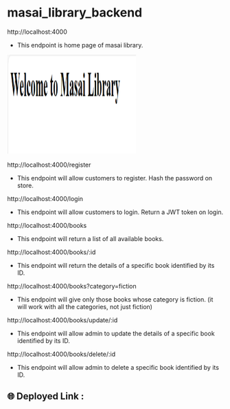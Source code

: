 # masai_library_backend

http://localhost:4000
* This endpoint is home page of masai library.
<img width="300" height="230" alt="homePage" src="/image/homepage.png">

http://localhost:4000/register 
* This endpoint will allow customers to register. Hash the password on store.

http://localhost:4000/login
* This endpoint will allow customers to login. Return a JWT token on login.

http://localhost:4000/books
* This endpoint will return a list of all available books.

http://localhost:4000/books/:id
* This endpoint will return the details of a specific book identified by its ID.

http://localhost:4000/books?category=fiction
* This endpoint will give only those books whose category is fiction. (it will work with all the categories, not just fiction)

http://localhost:4000/books/update/:id
* This endpoint will allow admin to update the details of a specific book identified by its ID.

http://localhost:4000/books/delete/:id
* This endpoint will allow admin to delete a specific book identified by its ID. 

## 🌐 Deployed Link : 